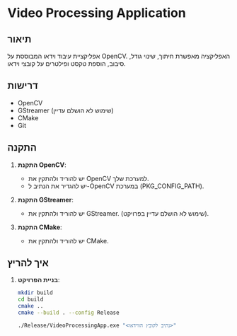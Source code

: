 # Video Processing Application

## תיאור
אפליקציית עיבוד וידאו המבוססת על OpenCV. האפליקציה מאפשרת חיתוך, שינוי גודל, סיבוב, הוספת טקסט ופילטרים על קובצי וידאו. 

## דרישות
- OpenCV
- GStreamer (שימוש לא הושלם עדיין)
- CMake
- Git

## התקנה
1. **התקנת OpenCV**:
   - יש להוריד ולהתקין את OpenCV למערכת שלך.
   - יש להגדיר את הנתיב ל-OpenCV במערכת (PKG_CONFIG_PATH).

2. **התקנת GStreamer**:
   - יש להוריד ולהתקין את GStreamer. (שימוש לא הושלם עדיין בפרויקט).

3. **התקנת CMake**:
   - יש להוריד ולהתקין את CMake.


## איך להריץ
1. **בניית הפרויקט**:
   ```bash
   mkdir build
   cd build
   cmake ..
   cmake --build . --config Release

   ./Release/VideoProcessingApp.exe "<נתיב לקובץ הווידאו>"

